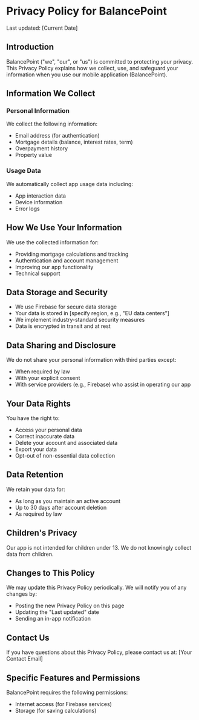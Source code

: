 # Privacy Policy for BalancePoint

Last updated: [Current Date]

## Introduction
BalancePoint ("we", "our", or "us") is committed to protecting your privacy. This Privacy Policy explains how we collect, use, and safeguard your information when you use our mobile application (BalancePoint).

## Information We Collect

### Personal Information
We collect the following information:
- Email address (for authentication)
- Mortgage details (balance, interest rates, term)
- Overpayment history
- Property value

### Usage Data
We automatically collect app usage data including:
- App interaction data
- Device information
- Error logs

## How We Use Your Information
We use the collected information for:
- Providing mortgage calculations and tracking
- Authentication and account management
- Improving our app functionality
- Technical support

## Data Storage and Security
- We use Firebase for secure data storage
- Your data is stored in [specify region, e.g., "EU data centers"]
- We implement industry-standard security measures
- Data is encrypted in transit and at rest

## Data Sharing and Disclosure
We do not share your personal information with third parties except:
- When required by law
- With your explicit consent
- With service providers (e.g., Firebase) who assist in operating our app

## Your Data Rights
You have the right to:
- Access your personal data
- Correct inaccurate data
- Delete your account and associated data
- Export your data
- Opt-out of non-essential data collection

## Data Retention
We retain your data for:
- As long as you maintain an active account
- Up to 30 days after account deletion
- As required by law

## Children's Privacy
Our app is not intended for children under 13. We do not knowingly collect data from children.

## Changes to This Policy
We may update this Privacy Policy periodically. We will notify you of any changes by:
- Posting the new Privacy Policy on this page
- Updating the "Last updated" date
- Sending an in-app notification

## Contact Us
If you have questions about this Privacy Policy, please contact us at:
[Your Contact Email]

## Specific Features and Permissions
BalancePoint requires the following permissions:
- Internet access (for Firebase services)
- Storage (for saving calculations)
